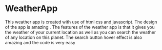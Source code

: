 # WeatherApp
This weather app is created with use of html css and javascript. The design of the app is amazing . The features of the weather app is that it gives you the weather of your current location as well as you can search the weather of any location on this planet. The search button hover effect is also amazing and the code is very easy
